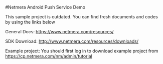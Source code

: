 #Netmera Android Push Service Demo

This sample project is outdated. You can find fresh documents and codes by using the links below

General Docs: https://www.netmera.com/resources/

SDK Download: http://www.netmera.com/resources/downloads/

Example project: You should first log in to download example project from https://cp.netmera.com/nm/admin/tutorial
